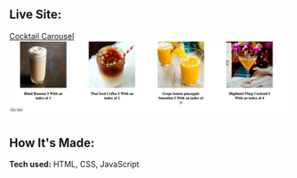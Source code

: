 ## Live Site:

[Cocktail Carousel](https://brandon-schefstad-cocktaildb.netlify.app/)
![Cocktail Carousel Preview](./cocktaildb-preview.png)

## How It's Made:

**Tech used:** HTML, CSS, JavaScript
